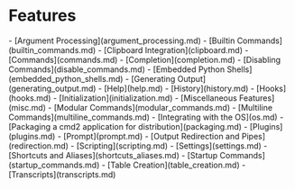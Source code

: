 # Features

<div class="grid cards" markdown>
<!--intro-start-->
- [Argument Processing](argument_processing.md)
- [Builtin Commands](builtin_commands.md)
- [Clipboard Integration](clipboard.md)
- [Commands](commands.md)
- [Completion](completion.md)
- [Disabling Commands](disable_commands.md)
- [Embedded Python Shells](embedded_python_shells.md)
- [Generating Output](generating_output.md)
- [Help](help.md)
- [History](history.md)
- [Hooks](hooks.md)
- [Initialization](initialization.md)
- [Miscellaneous Features](misc.md)
- [Modular Commands](modular_commands.md)
- [Multiline Commands](multiline_commands.md)
- [Integrating with the OS](os.md)
- [Packaging a cmd2 application for distribution](packaging.md)
- [Plugins](plugins.md)
- [Prompt](prompt.md)
- [Output Redirection and Pipes](redirection.md)
- [Scripting](scripting.md)
- [Settings](settings.md)
- [Shortcuts and Aliases](shortcuts_aliases.md)
- [Startup Commands](startup_commands.md)
- [Table Creation](table_creation.md)
- [Transcripts](transcripts.md)
<!--intro-end-->
</div>
